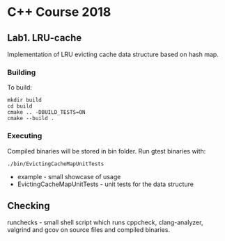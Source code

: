 # C++ Course 2018

## Lab1. LRU-cache

Implementation of LRU evicting cache data structure based on hash map.

### Building

To build:

```
mkdir build
cd build
cmake .. -DBUILD_TESTS=ON
cmake --build .
```

### Executing

Compiled binaries will be stored in bin folder. Run gtest binaries with:

```
./bin/EvictingCacheMapUnitTests
```

* example - small showcase of usage
* EvictingCacheMapUnitTests - unit tests for the data structure

## Checking

runchecks - small shell script which runs cppcheck, clang-analyzer, valgrind and gcov on source files and compiled binaries.